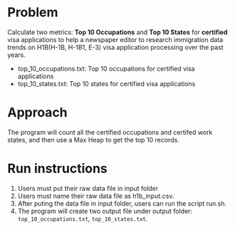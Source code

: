 # Problem
Calculate two metrics: **Top 10 Occupations** and **Top 10 States** for **certified** visa applications to help a newspaper editor to research immigration data trends on H1B(H-1B, H-1B1, E-3) visa application processing over the past years.
* top_10_occupations.txt: Top 10 occupations for certified visa applications
* top_10_states.txt: Top 10 states for certified visa applications

# Approach
The program will count all the certified occupations and certifed work states, and then use a Max Heap to get the top 10 records.

# Run instructions
1. Users must put their raw data file in input folder
2. Users must name their raw data file as h1b_input.csv.
3. After puting the data file in input folder, users can run the script run.sh.
4. The program will create two output file under output folder: `top_10_occupations.txt`, `top_10_states.txt`.